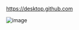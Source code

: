 

https://desktop.github.com

![image](https://user-images.githubusercontent.com/96629767/153548129-7a0d6867-635e-4914-b5a0-a327665744d3.png)
